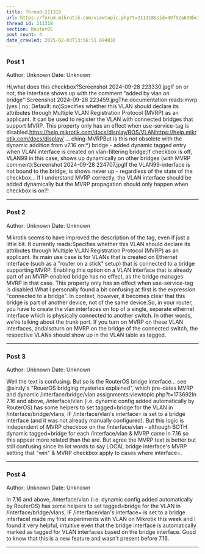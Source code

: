 ```yaml
---
title: Thread-211318
url: https://forum.mikrotik.com/viewtopic.php?t=211318&sid=49f92a630bc7970d8ca50523be880e8f
thread_id: 211318
section: RouterOS
post_count: 4
date_crawled: 2025-02-03T13:56:51.694830
---
```


### Post 1
Author: Unknown
Date: Unknown

Hi,what does this checkbox?Screenshot 2024-09-28 223330.jpgIf on or not, the Interface shows up with the comment "added by vlan on bridge":Screenshot 2024-09-28 223459.jpgThe documentation reads:mvrp (yes | no; Default: no)Specifies whether this VLAN should declare its attributes through Multiple VLAN Registration Protocol (MVRP) as an applicant. It can be used to register the VLAN with connected bridges that support MVRP.  This property only has an effect when use-service-tag is disabled.https://help.mikrotik.com/docs/display/ROS/VLANhttps://help.mikrotik.com/docs/display/ ... ching-MVRPBut is this not obsolete with the dynamic addition from v7.16 on:*) bridge - added dynamic tagged entry when VLAN interface is created on vlan-filtering bridge;If checkbox is off, VLAN99 in this case, shows up dynamically on other bridges (with MVRP comment):Screenshot 2024-09-28 224707.jpgIf the VLAN99-interface is not bound to the bridge, is shows never up - regardless of the state of the checkbox... If I understand MVRP correctly, the VLAN interface should be added dynamically but the MVRP propagation should only happen when checkbox is on?!

---
### Post 2
Author: Unknown
Date: Unknown

Mikrotik seems to have improved the description of the tag, even if just a little bit. It currently reads:Specifies whether this VLAN should declare its attributes through Multiple VLAN Registration Protocol (MVRP) as an applicant. Its main use case is for VLANs that is created on Ethernet interface (such as a "router on a stick" setup) that is connected to a bridge supporting MVRP. Enabling this option on a VLAN interface that is already part of an MVRP-enabled bridge has no effect, as the bridge manages MVRP in that case. This property only has an effect when use-service-tag is disabled.What I personally found a bit confusing at first is the expression "connected to a bridge". In context, however, it becomes clear that this bridge is part of another device, not of the same device.So, in your router, you have to create the vlan interfaces on top of a single, separate ethernet interface which is physically connected to another switch. In other words, we're talking about the trunk port. If you turn on MVRP on these VLAN interfaces, andalsoturn on MVRP on the bridge of the connected switch, the respective VLANs should show up in the VLAN table as tagged.

---
### Post 3
Author: Unknown
Date: Unknown

Well the text is confusing.  But so is the RouterOS bridge interface... see @sindy's "RouerOS bridging mysteries explained", which pre-dates MVRP and dynamic /interface/bridge/vlan assignments:viewtopic.php?t=173692In 7.16 and above, /interface/vlan (i.e. dynamic config added automatically by RouterOS) has some helpers to set tagged=bridge for the VLAN in /interface/bridge/vlans, IF /interface/vlan's interface= is set to a bridge interface (and it was not already manually configured).  But this logic is independent of MVRP checkbox on the /interface/vlan - although BOTH dynamic tagged=bridge for each /interface/vlan & MVRP came in 7.16 so this appear more related than the are.  But agree the MVRP text is better but still confusing since its lot words to say LOCAL bridge interface's MVRP setting that "win" & MVRP checkbox apply to cases where interface=<ethernet port>.

---
### Post 4
Author: Unknown
Date: Unknown

In 7.16 and above, /interface/vlan (i.e. dynamic config added automatically by RouterOS) has some helpers to set tagged=bridge for the VLAN in /interface/bridge/vlans, IF /interface/vlan's interface= is set to a bridge interfaceI made my first experiments with VLAN on Mikrotik this week and I found it very helpful, intuitive even that the bridge interface is automatically marked as tagged for VLAN interfaces based on the bridge interface. Good to know that this is a new feature and wasn't present before 7.16.

---
